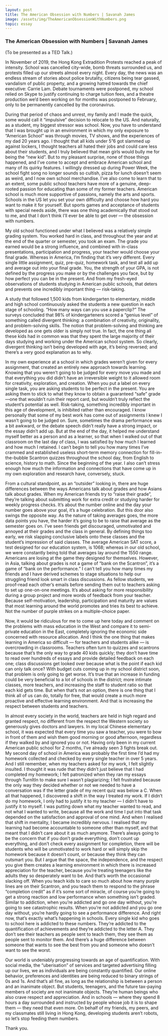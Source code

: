 ```yaml
---
layout: post
title: The American Obsession with Numbers | Savanah James
image: /assets/img/TheAmericanObsessionWithNumbers.png
topic: essay
---
```


### The American Obsession with Numbers | Savanah James

(To be presented as a TED Talk.)

In November of 2019, the Hong Kong Extradition Protests reached a peak of
intensity. School was cancelled city-wide, bomb threats surrounded us, and
protests filled up our streets almost every night. Every day, the news was an
endless stream of stories about police brutality, citizens being tear gassed,
vandalism of public property, and a growing hatred towards the chief executive:
Carrie Lam. Debate tournaments were postponed, my school relied on Skype to
justify continuing to charge tuition fees, and a theatre production we’d been
working on for months was postponed to February, only to be permanently
cancelled by the coronavirus.

During that period of chaos and unrest, my family and I made the quick, some
would call it “impulsive” decision to relocate to the US. And naturally, as a
student, my biggest stressor was school. Now, you have to understand that I was
brought up in an environment in which my only exposure to “American School” was
through movies, TV shows, and the experiences of my dad 20 years ago. I thought
that all kids under 5”6 got slammed up against lockers, I thought teachers all
hated their jobs and could care less about their students, and I truly believed
that mean girls would bully me for being the “new kid”. But to my pleasant
surprise, none of those things happened, and I’ve come to accept and embrace
American school and many of its quirky features. I willingly dressed up during
Power Week, the school fight song no longer sounds so cultish, pizza for lunch
doesn’t seem as weird, and I now own school merchandise. I’ve also come to learn
that to an extent, some public school teachers have more of a genuine,
deep-rooted passion for educating than some of my former teachers. American
school is much more supportive of passions, namely the arts and sports. Schools
in the US let you set your own difficulty and choose how hard you want to make
it for yourself. But sports games and acceptance of students with special needs
aside, there was one thing academically that stood out to me, and that I don’t
think I’ll ever be able to get over — the obsession with numbers.

My old school functioned under what I believed was a relatively simple grading
system. You worked hard in class, and throughout the year and at the end of the
quarter or semester, you took an exam. The grade you earned would be a strong
influence, and combined with in-class presentations, participation and progress,
your teacher would choose your final grade. Whereas in America, I’m finding that
it’s very different. Every single little assignment, quiz, pre-quiz, homework
task, and test all add up and average out into your final grade. You, the
strength of your GPA, is not defined by the progress you make or by the
challenges you face, but by how perfect you can be in the present. And from my
fresh-eyed observations of students studying in American public schools, that
deters and prevents one incredibly important thing — risk-taking.

A study that followed 1,500 kids from kindergarten to elementary, middle and
high school continuously asked the students a new question in each stage of
schooling. “How many ways can you use a paperclip?” The surveys concluded that
98% of kindergarteners scored a “genius level” of something called divergent
thinking: a combination of creativity, originality, and problem-solving skills.
The notion that problem-solving and thinking are developed as one gets older is
simply not true. In fact, the one thing all these kids had in common was that
they spent the large majority of their days studying and working under the
American school system. So clearly, divergent thinking isn’t being developed
with age, it’s being reversed; and there’s a very good explanation as to why.

In my own experience at a school in which grades weren’t given for every
assignment, that created an entirely new approach towards learning. Knowing that
you weren’t going to be judged for every move you made and that everything you
did didn’t have an irreversible weight to it allowed room for creativity,
exploration, and creation. When you put a label on every single task, you are
asking students to be perfect in the present. You are asking them to stick to
what they know to obtain a guaranteed “safe” grade —one that wouldn’t ruin their
report card, but wouldn’t truly reflect the student’s potential as well.
Risk-taking, something incredibly important in this age of development, is
inhibited rather than encouraged. I know personally that some of my best work
has come out of assignments I knew I wasn’t going to be judged on. Sure,
sometimes the drama performance was a bit awkward, or the debate speech didn’t
really have a strong impact, or the essay didn’t add up. But at the end of the
day, it helped me understand myself better as a person and as a learner, so that
when I walked out of that classroom on the last day of class, I was satisfied by
how much I learned and how much I retained. I can’t begin to tell you how many
times I’ve crammed and established useless short-term memory connection for
fill-in-the-bubble Scantron quizzes throughout the school day, from English to
science, history to math. Since the beginning of the year. I also can’t stress
enough how much the information and connections that have come up in my own
exploration and research have, conversely, stuck.

From a cultural standpoint, as an “outsider” looking in, there are huge
differences between the ways Americans talk about grades and how Asians talk
about grades. When my American friends try to “raise their grade”, they’re
talking about submitting work for extra credit or studying harder for weekly
progress checks. It’s about the number online and the day your number goes above
your goal, it’s a huge celebration. But this door also swings the opposite way.
As the nature of taking averages goes, the more data points you have, the harder
it’s going to be to raise that average as the semester goes on. I’ve seen
friends get discouraged, unmotivated and annoyed at their grades and the class
in general. By defining things too early, we risk slapping conclusive labels
onto these classes and the student’s impression of said classes. The average
American SAT score, a test designed for our education system, is 1068; whereas
in our old school, we were constantly being told that averages lay around the
1550 range. Americans are losing at the game they designed for themselves.
However, in Asia, talking about grades is not a game of “bank on the Scantron”,
it’s a game of “bank on the performance.” I can’t tell you how many times my
friends and I have derived schemes to stage situations to help our struggling
friend look smart in class discussions. As fellow students, we proof-read each
other’s emails before sending them out to teachers asking to set up one-on-one
meetings. It’s about asking for more responsibility during a group project and
more words of feedback from your teacher. Because self-motivation, leadership,
participation and maturity are values that most learning around the world
promotes and tries its best to achieve. Not the number of purple strikes on a
multiple-choice paper.

Now, it would be ridiculous for me to come up here today and comment on the
problems with mass education in the West and compare it to semi-private
education in the East, completely ignoring the economic side concerned with
resource allocation. And I think the one thing that makes learning in America so
difficult — for teachers and students alike — is overcrowding in classrooms.
Teachers often turn to quizzes and scantrons because that’s the only way to
grade 40 kids quickly; they don’t have time to read over hundreds of essays and
provide detailed feedback on each one; class discussions get looked over because
what is the point if each kid can only talk once? With budget cuts coming up in
my school district soon, that problem is only going to get worse. It’s true that
an increase in funding could be very beneficial to a lot of schools in the
district; more intimate classes, more teachers, and increasing the staff to
student ratio so that each kid gets time. But when that’s not an option, there
is one thing that I think all of us can do, totally for free, that would create
a much more proactive and effective learning environment. And that is increasing
the respect between students and teachers.

In almost every society in the world, teachers are held in high regard and
granted respect, no different from the respect the Western society so generously
gives doctors and lawyers. In my local Chinese elementary school, it was
expected that every time you saw a teacher, you were to bow in front of them and
wish them good morning or good afternoon, regardless if they walked by and
ignored you or not. Having only been in my current American public school for 2
months, I’ve already seen 3 fights break out. My second day of school in America
was probably the first time I’d had my homework collected and checked by every
single teacher in over 5 years. And I still remember, when my teachers asked for
my work, I felt slightly insulted. I thought it was rude that they didn’t just
believe that I had completed my homework; I felt patronized when they ran my
essays through TurnItIn to make sure I wasn’t plagiarizing; I felt frustrated
because the only way they decided whether or not we needed to have a
conversation was if the letter grade of my recent quiz was below a C. When all
that happened, I discovered a shift in the way I treated my work. If I didn’t do
my homework, I only had to justify it to my teacher — I didn’t have to justify
it to myself. I was putting down what my teacher wanted to read, and not what I
wanted to write, because all the work and time I put into that task depended on
the satisfaction and approval of one mind. And when I realised that shift in
mentality, I became incredibly nervous. I realised that my learning had become
accountable to someone other than myself, and that meant that I didn’t care
about it as much anymore. There’s always going to be the concern that if you
don’t grade everything, don’t count up everything, and don’t check every
assignment for completion, there will be students who will be unmotivated to
work hard or will simply skip the homework because it doesn’t count, or because
they think they can outsmart you. But I argue that the space, the independence,
and the respect you give them creates a learning environment in which there is
increased appreciation for the teacher, because you’re treating teenagers like
the adults they so desperately want to be. And that’s worth the occasional
slacking off. When you teach kids to care so much about how many purple lines
are on their Scantron, and you teach them to respond to the phrase “completion
credit” as if it’s some sort of miracle, of course you’re going to get a strong
reaction and low performance when something isn’t graded. Similar to addiction,
when you’re addicted and go one day without, you’re going to see catastrophic
results. When you’re not addicted and you go one day without, you’re hardly
going to see a performance difference. And right now, that’s exactly what’s
happening in schools. Every single kid who goes to school here is addicted to
these numbers. They’re addicted to the quantification of achievements and
they’re addicted to the letter A. They don’t see their teachers as people sent
to teach them, they see them as people sent to monitor them. And there’s a huge
difference between someone that wants to see the best from you and someone who
doesn’t want to see the worst.

Our world is undeniably progressing towards an age of quantification. With
social media, the “uberisation” of services and targeted advertising filling up
our lives, we as individuals are being constantly quantified. Our online
behavior, preferences and identities are being reduced to binary strings of 0s
and 1s. And that’s all fine, as long as the relationship is between a person and
an inanimate object. But students, teenagers, and the future tax-paying members
of society are not inanimate objects. They’re human beings who also crave
respect and appreciation. And in schools — where they spend 8 hours a day
surrounded and instructed by people whose job it is to shape them — they need
that even more. On behalf of my friends, my peers, and my classmates still
living in Hong Kong, developing students aren’t robots, so let’s stop feeding
them numbers.

Thank you.
